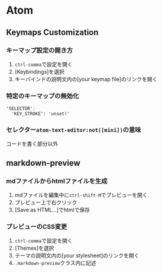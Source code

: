 Atom
==

## Keymaps Customization
### キーマップ設定の開き方
1. ``ctrl-comma``で設定を開く
2. [Keybindings]を選択
3. キーバインドの説明文内の[your keymap file]のリンクを開く

### 特定のキーマップの無効化
```
'SELECTOR':
  'KEY_STROKE': 'unset!'
```

### セレクター``atom-text-editor:not([mini])``の意味
コードを書く部分以外


## markdown-preview
### mdファイルからhtmlファイルを生成
1. mdファイルを編集中に``ctrl-shift-M``でプレビューを開く
2. プレビュー上で右クリック
3. [Save as HTML...]でhtmlで保存

### プレビューのCSS変更
1. ``ctrl-comma``で設定を開く
2. [Themes]を選択
3. テーマの説明文内の[your stylesheet]のリンクを開く
4. ``.markdown-preview``クラス内に記述 
